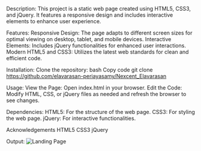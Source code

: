 Description: This project is a static web page created using HTML5, CSS3, and jQuery. It features a responsive design and includes interactive elements to enhance user experience.

Features: Responsive Design: The page adapts to different screen sizes for optimal viewing on desktop, tablet, and mobile devices. Interactive Elements: Includes jQuery functionalities for enhanced user interactions. Modern HTML5 and CSS3: Utilizes the latest web standards for clean and efficient code.

Installation: Clone the repository: bash Copy code git clone https://github.com/elavarasan-periayasamy/Nexcent_Elavarasan

Usage: View the Page: Open index.html in your browser. Edit the Code: Modify HTML, CSS, or jQuery files as needed and refresh the browser to see changes.

Dependencies: HTML5: For the structure of the web page. CSS3: For styling the web page. jQuery: For interactive functionalities.

Acknowledgements HTML5 CSS3 jQuery

Output: 
![Landing Page](https://github.com/user-attachments/assets/614d1c57-7aed-4b02-ada7-44df77d99b53)
